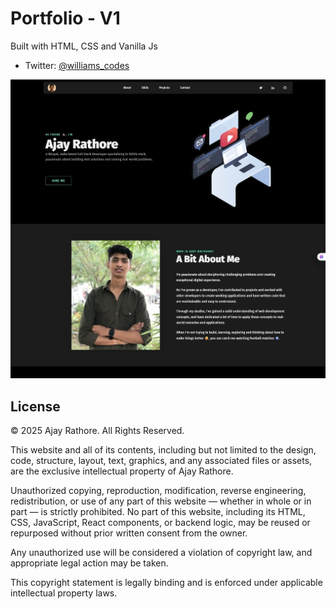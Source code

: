 # Portfolio - V1

Built with HTML, CSS and Vanilla Js

<!-- - Link: [Ajay Portfolio](https://williamssam.netlify.app/) -->
- Twitter: [@williams_codes](https://x.com/Rathore_5Ajay)

![portfolio site screenshot](./Screenshot_Ajay.jpeg)

## License
© 2025 Ajay Rathore. All Rights Reserved.

This website and all of its contents, including but not limited to the design, code, structure, layout, text, graphics, and any associated files or assets, are the exclusive intellectual property of Ajay Rathore.

Unauthorized copying, reproduction, modification, reverse engineering, redistribution, or use of any part of this website — whether in whole or in part — is strictly prohibited.
No part of this website, including its HTML, CSS, JavaScript, React components, or backend logic, may be reused or repurposed without prior written consent from the owner.

Any unauthorized use will be considered a violation of copyright law, and appropriate legal action may be taken.

This copyright statement is legally binding and is enforced under applicable intellectual property laws.